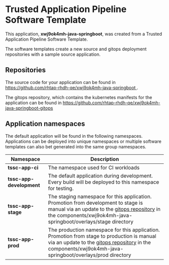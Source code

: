 # Trusted Application Pipeline Software Template

This application, **xwj9ok4mh-java-springboot**, was created from a Trusted Application Pipeline Software Template.

The software templates create a new source and gitops deployment repositories with a sample source application. 

## Repositories

The source code for your application can be found in [https://github.com/rhtap-rhdh-qe/xwj9ok4mh-java-springboot ](https://github.com/rhtap-rhdh-qe/xwj9ok4mh-java-springboot ).
 
The gitops repository, which contains the kubernetes manifests for the application can be found in 
[https://github.com/rhtap-rhdh-qe/xwj9ok4mh-java-springboot-gitops ](https://github.com/rhtap-rhdh-qe/xwj9ok4mh-java-springboot-gitops ) 

## Application namespaces 

The default application will be found in the following namespaces. Applications can be deployed into unique namespaces or multiple software templates can also bet generated into the same group namespaces.  

|  Namespace   |  Description   |  
| -------- | -------- |
| **tssc-app-ci** | The namespace used for CI workloads |
| **tssc-app-development** | The default application during development. Every build will be deployed to this namespace for testing. |
| **tssc-app-stage** | The staging namespace for this application. Promotion from development to stage is manual via an update to the [gitops repository](https://github.com/rhtap-rhdh-qe/xwj9ok4mh-java-springboot-gitops ) in the components/xwj9ok4mh-java-springboot/overlays/stage directory |
| **tssc-app-prod** | The production namespace for this application. Promotion from stage to production is manual via an update to the [gitops repository](https://github.com/rhtap-rhdh-qe/xwj9ok4mh-java-springboot-gitops ) in the components/xwj9ok4mh-java-springboot/overlays/prod directory |